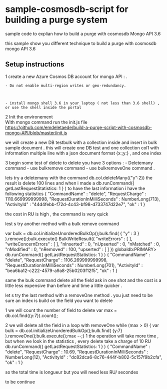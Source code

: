 # sample-cosmosdb-script for building a purge system 



sample code to explian how to build a purge with cosmosdb Mongo API 3.6 



this sample show you different technique to build a purge with cosmosdb mongo API 3.6 


## Setup instructions


1  create a new Azure Cosmos DB account for mongo API : .



    - Do not enable multi-region writes or geo-redundancy. 



    - install mongo shell 3.6 in your laptop ( not less than 3.6 shell) , or use the shell inside the portal 



2 Init  the environement  
With mongo command run the init.js file https://github.com/emdeletaede/build-a-purge-script-with-cosmosdb-mongo-API/blob/master/init.js

we will create a new DB testbulk with a collection inside and insert in bulk sample document .  this will create one DB test and one collection col1 with information multiple line with a json document format {x:;y:} , and one index


3 begin some test of delete 
    to delete you have 3 options : 
       - Deletemany command 
       - use bulkremove command
       - use bulkremoveOne command
. 


lets try a deletemany with the command db.col.deleteMany({"y":2}) the result is delete 100 lines and when i made a db.runCommand({ getLastRequestStatistics: 1 } ) to have the last information i have the following statistics 
{
        "CommandName" : "delete",
        "RequestCharge" : 1110.669999999998,
        "RequestDurationInMilliSeconds" : NumberLong(713),
        "ActivityId" : "44d4febb-f72d-4c43-bf98-d733747d22e7",
        "ok" : 1
}

the cost in RU is high , the command is very quick 

lest s try another method with a bulk remove command 

var bulk = db.col.initializeUnorderedBulkOp();bulk.find( { "y" : 3 } ).remove();bulk.execute()
BulkWriteResult({
        "writeErrors" : [ ],
        "writeConcernErrors" : [ ],
        "nInserted" : 0,
        "nUpserted" : 0,
        "nMatched" : 0,
        "nModified" : 0,
        "nRemoved" : 100,
        "upserted" : [ ]
})
globaldb:PRIMARY> db.runCommand({ getLastRequestStatistics: 1 } )
{
        "CommandName" : "delete",
        "RequestCharge" : 1106.269999999998,
        "RequestDurationInMilliSeconds" : NumberLong(701),
        "ActivityId" : "bea6ba12-c222-4579-a9a8-25b0203f12f5",
        "ok" : 1
}

same the bulk command delete all the field ask in one shot and the cost is a little less expensive than before and time a little quicker . 

let s try the last method with a removeOne method . you just need to be sure an index is build on the field you want to delete 

1 we will count the number of field to delete 
 var max = db.col.find({y:7}).count();

2 we will delete all the field in a loop with removeOne 
while (max > 0) { var bulk = db.col.initializeUnorderedBulkOp();bulk.find( {y:7} ).removeOne();bulk.execute();max --;}
1
the operation will take more time , but when we look in the statistics , every delete take a charge of 10 RU 
db.runCommand({ getLastRequestStatistics: 1 } )
{
        "CommandName" : "delete",
        "RequestCharge" : 10.69,
        "RequestDurationInMilliSeconds" : NumberLong(12),
        "ActivityId" : "dc82dca6-8c76-444f-b802-5c157f9b2cfa",
        "ok" : 1
}

so the total time is longueur but you will need less RU/ secondes 



to be continue 
